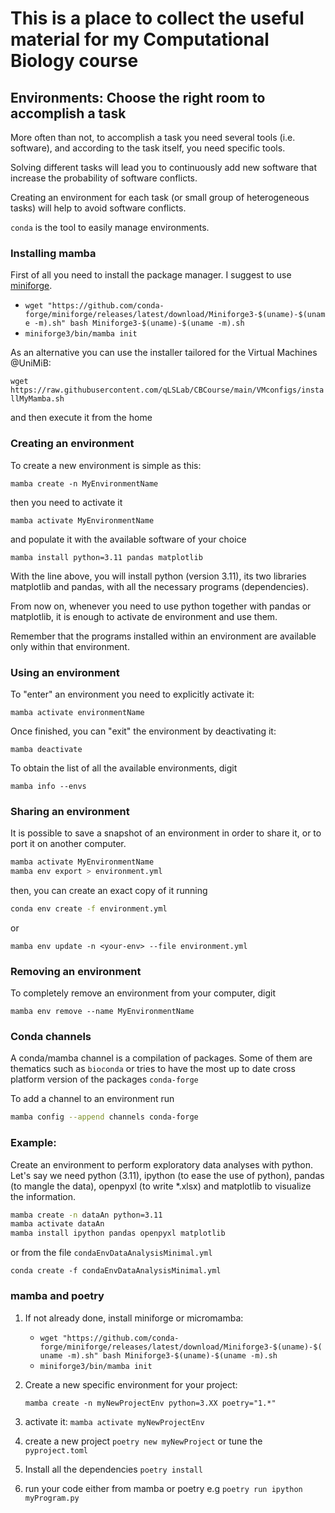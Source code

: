 # This is a place to collect the useful material for my Computational Biology course


## Environments: Choose the right room to accomplish a task

More often than not, to accomplish a task you need several tools (i.e. software), and according to the task itself, you
need specific tools.

Solving different tasks will lead you to continuously add new software that increase the probability of software
conflicts.

Creating an environment for each task (or small group of heterogeneous tasks) will help to avoid software conflicts.

`conda` is the tool to easily manage environments.


### Installing mamba

First of all you need to install the package manager. I suggest to use [miniforge](https://github.com/conda-forge/miniforge).

* `wget "https://github.com/conda-forge/miniforge/releases/latest/download/Miniforge3-$(uname)-$(uname -m).sh" bash Miniforge3-$(uname)-$(uname -m).sh`
* `miniforge3/bin/mamba init`

As an alternative you can use the installer tailored for the Virtual Machines \@UniMiB:

`wget https://raw.githubusercontent.com/qLSLab/CBCourse/main/VMconfigs/installMyMamba.sh`

and then execute it from the home


### Creating an environment

To create a new environment is simple as this:

`mamba create -n MyEnvironmentName`

then you need to activate it

`mamba activate MyEnvironmentName`

and populate it with the available software of your choice

`mamba install python=3.11 pandas matplotlib`

With the line above, you will install python (version 3.11), its two libraries matplotlib and pandas, with all the
necessary programs (dependencies).

From now on, whenever you need to use python together with pandas or matplotlib, it is enough to activate de environment
and use them.

Remember that the programs installed within an environment are available only within that environment.


### Using an environment

To "enter" an environment you need to explicitly activate it:

`mamba activate environmentName`

Once finished, you can "exit" the environment by deactivating it:

`mamba deactivate`

To obtain the list of all the available environments, digit

`mamba info --envs`



### Sharing an environment

It is possible to save a snapshot of an environment in order to share it, or to port it on another computer.

```bash
mamba activate MyEnvironmentName
mamba env export > environment.yml
```

then, you can create an exact copy of it running

```bash
conda env create -f environment.yml
```

or 

```
mamba env update -n <your-env> --file environment.yml
```

### Removing an environment

To completely remove an environment from your computer, digit

`mamba env remove --name MyEnvironmentName`



### Conda channels

A conda/mamba channel is a compilation of packages. Some of them are thematics such as `bioconda` or tries to have the most up to date
cross platform version of the packages `conda-forge`

To add a channel to an environment run

```bash
mamba config --append channels conda-forge
```


### Example:

Create an environment to perform exploratory data analyses with python.
Let's say we need python (3.11), ipython (to ease the use of python), pandas (to mangle the data), openpyxl (to write *.xlsx) and matplotlib to visualize the information.

```bash
mamba create -n dataAn python=3.11
mamba activate dataAn
mamba install ipython pandas openpyxl matplotlib
```

or from the file `condaEnvDataAnalysisMinimal.yml`

`conda create -f condaEnvDataAnalysisMinimal.yml`


### mamba and poetry

1. If not already done, install miniforge or micromamba:
    * `wget "https://github.com/conda-forge/miniforge/releases/latest/download/Miniforge3-$(uname)-$(uname -m).sh" bash Miniforge3-$(uname)-$(uname -m).sh`
    * `miniforge3/bin/mamba init`
2. Create a new specific environment for your project:

    `mamba create -n myNewProjectEnv python=3.XX poetry="1.*"`
3. activate it:
    `mamba activate myNewProjectEnv`
4. create a new project `poetry new myNewProject` or tune the `pyproject.toml`
5. Install all the dependencies
    `poetry install`
6. run your code either from mamba or poetry e.g `poetry run ipython myProgram.py`
